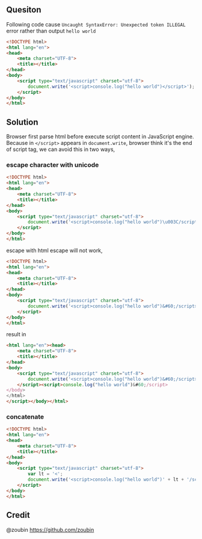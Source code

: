 ## Quesiton

Following code cause `Uncaught SyntaxError: Unexpected token ILLEGAL` error
rather than output `hello world`

```html
<!DOCTYPE html>
<html lang="en">
<head>
    <meta charset="UTF-8">
    <title></title>
</head>
<body>
    <script type="text/javascript" charset="utf-8">
        document.write('<script>console.log("hello world")</script>');
    </script>
</body>
</html>
```

## Solution

Browser first parse html before execute script content in JavaScript engine.
Because in `</script>` appears in `document.write`, browser think it's the end
of script tag, we can avoid this in two ways,

### escape character with unicode

```html
<!DOCTYPE html>
<html lang="en">
<head>
    <meta charset="UTF-8">
    <title></title>
</head>
<body>
    <script type="text/javascript" charset="utf-8">
        document.write('<script>console.log("hello world")\u003C/script>');
    </script>
</body>
</html>
```

escape with html escape will not work,

```html
<!DOCTYPE html>
<html lang="en">
<head>
    <meta charset="UTF-8">
    <title></title>
</head>
<body>
    <script type="text/javascript" charset="utf-8">
        document.write('<script>console.log("hello world")&#60;/script>');
    </script>
</body>
</html>
```

result in

```html
<html lang="en"><head>
    <meta charset="UTF-8">
    <title></title>
</head>
<body>
    <script type="text/javascript" charset="utf-8">
        document.write('<script>console.log("hello world")&#60;/script>');
    </script><script>console.log("hello world")&#60;/script>
</body>
</html>
</script></body></html>
```

### concatenate

```html
<!DOCTYPE html>
<html lang="en">
<head>
    <meta charset="UTF-8">
    <title></title>
</head>
<body>
    <script type="text/javascript" charset="utf-8">
        var lt = '<';
        document.write('<script>console.log("hello world")' + lt + '/script>');
    </script>
</body>
</html>
```

## Credit

@zoubin https://github.com/zoubin
